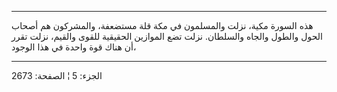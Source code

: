 ------------------------------------------------------------------------

هذه السورة مكية، نزلت والمسلمون في مكة قلة مستضعفة، والمشركون هم أصحاب
الحول والطول والجاه والسلطان. نزلت تضع الموازين الحقيقية للقوى والقيم،
نزلت تقرر أن هناك قوة واحدة في هذا الوجود،

------------------------------------------------------------------------

الجزء: 5 ¦ الصفحة: 2673
